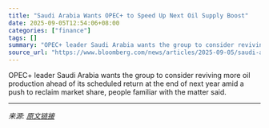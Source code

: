 ```yaml
---
title: "Saudi Arabia Wants OPEC+ to Speed Up Next Oil Supply Boost"
date: 2025-09-05T12:54:06+08:00
categories: ["finance"]
tags: []
summary: "OPEC+ leader Saudi Arabia wants the group to consider reviving more oil production ahead of its scheduled return at the end of next year amid a push to reclaim market share, people familiar with the m"
source_url: "https://www.bloomberg.com/news/articles/2025-09-05/saudi-arabia-wants-opec-to-speed-up-next-oil-production-boost"
---
```


OPEC+ leader Saudi Arabia wants the group to consider reviving more oil production ahead of its scheduled return at the end of next year amid a push to reclaim market share, people familiar with the matter said.

---

*来源: [原文链接](https://www.bloomberg.com/news/articles/2025-09-05/saudi-arabia-wants-opec-to-speed-up-next-oil-production-boost)*

